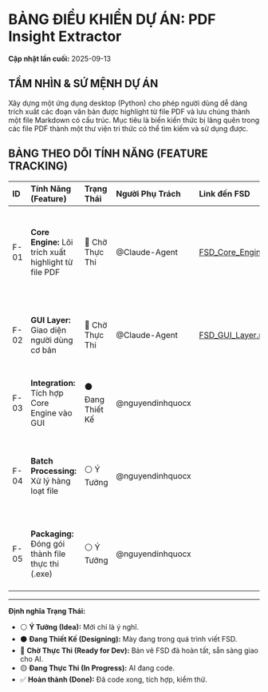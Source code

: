 # BẢNG ĐIỀU KHIỂN DỰ ÁN: PDF Insight Extractor

**Cập nhật lần cuối:** 2025-09-13

## TẦM NHÌN & SỨ MỆNH DỰ ÁN

Xây dựng một ứng dụng desktop (Python) cho phép người dùng dễ dàng trích xuất các đoạn văn bản được highlight từ file PDF và lưu chúng thành một file Markdown có cấu trúc. Mục tiêu là biến kiến thức bị lãng quên trong các file PDF thành một thư viện tri thức có thể tìm kiếm và sử dụng được.

## BẢNG THEO DÕI TÍNH NĂNG (FEATURE TRACKING)

| ID | Tính Năng (Feature) | Trạng Thái | Người Phụ Trách | Link đến FSD | Ghi Chú |
|:---|:---|:---|:---|:---|:---|
| F-01 | **Core Engine:** Lõi trích xuất highlight từ file PDF | 🔵 Chờ Thực Thi | @Claude-Agent | [FSD_Core_Engine_v2.md](./FSD_Core_Engine_v2.md) | Trái tim của ứng dụng, không có giao diện. |
| F-02 | **GUI Layer:** Giao diện người dùng cơ bản | 🔵 Chờ Thực Thi | @Claude-Agent | [FSD_GUI_Layer.md](./FSD_GUI_Layer.md) | Xây dựng bộ mặt cho ứng dụng. |
| F-03 | **Integration:** Tích hợp Core Engine vào GUI | ⚫️ Đang Thiết Kế | @nguyendinhquocx | | Kết nối não bộ với cơ thể. |
| F-04 | **Batch Processing:** Xử lý hàng loạt file | ⚪️ Ý Tưởng | @nguyendinhquocx | | Tính năng nâng cao cho phiên bản sau. |
| F-05 | **Packaging:** Đóng gói thành file thực thi (.exe) | ⚪️ Ý Tưởng | @nguyendinhquocx | | Để phân phối cho người dùng cuối. |

---
**Định nghĩa Trạng Thái:**
- ⚪️ **Ý Tưởng (Idea):** Mới chỉ là ý nghĩ.
- ⚫️ **Đang Thiết Kế (Designing):** Mày đang trong quá trình viết FSD.
- 🔵 **Chờ Thực Thi (Ready for Dev):** Bản vẽ FSD đã hoàn tất, sẵn sàng giao cho AI.
- 🟡 **Đang Thực Thi (In Progress):** AI đang code.
- ✅ **Hoàn thành (Done):** Đã code xong, tích hợp, kiểm thử.